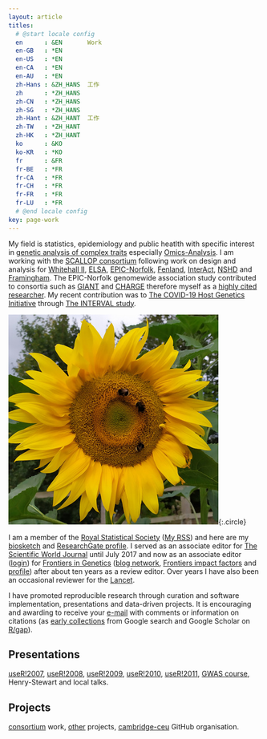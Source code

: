 ```yaml
---
layout: article
titles:
  # @start locale config
  en      : &EN       Work
  en-GB   : *EN
  en-US   : *EN
  en-CA   : *EN
  en-AU   : *EN
  zh-Hans : &ZH_HANS  工作
  zh      : *ZH_HANS
  zh-CN   : *ZH_HANS
  zh-SG   : *ZH_HANS
  zh-Hant : &ZH_HANT  工作
  zh-TW   : *ZH_HANT
  zh-HK   : *ZH_HANT
  ko      : &KO
  ko-KR   : *KO
  fr      : &FR
  fr-BE   : *FR
  fr-CA   : *FR
  fr-CH   : *FR
  fr-FR   : *FR
  fr-LU   : *FR
  # @end locale config
key: page-work
---
```


My field is statistics, epidemiology and public heatlth with specific
interest in [genetic analysis of complex
traits](https://jinghuazhao.github.io/GDCT/) especially
[Omics-Analysis](https://jinghuazhao.github.io/Omics-analysis/). I am
working with the [SCALLOP consortium](https://www.olink.com/scallop/)
following work on design and analysis for [Whitehall
II](http://www.ucl.ac.uk/whitehallII),
[ELSA](http://www.natcen.ac.uk/elsa/),
[EPIC-Norfolk](http://www.epic-norfolk.org.uk/),
[Fenland](http://www.mrc-epid.cam.ac.uk/research/studies/fenland/),
[InterAct](http://www.inter-act.eu/), [NSHD](http://www.nshd.mrc.ac.uk/)
and [Framingham](http://www.framinghamheartstudy.org/). The EPIC-Norfolk
genomewide association study contributed to consortia such as
[GIANT](http://www.broadinstitute.org/collaboration/giant/index.php/Main_Page)
and [CHARGE](http://web.chargeconsortium.com/) therefore myself as a
[highly cited researcher](https://clarivate.com/hcr/). My recent contribution
was to [The COVID-19 Host Genetics Initiative](https://www.covid19hg.org/)
through [The INTERVAL study](https://www.intervalstudy.org.uk/).

![Image](assets/images/sunflower.jpg){:.circle}

I am a member of the [Royal Statistical Society](http://www.rss.org.uk/)
([My RSS](https://rss.org.uk/myrss/)) and here are my [biosketch](jing_cv.pdf)
and [ResearchGate profile](http://www.researchgate.net/profile/Jing_Hua_Zhao/).
I served as an associate editor for [The Scientific World
Journal](http://www.hindawi.com/journals/tswj/) until July 2017 and now
as an associate editor ([login](https://www.frontiersin.org/my-frontiers/overview))
for [Frontiers in Genetics](http://www.frontiersin.org/) ([blog
network](http://www.frontiersin.org/blog/all_blogs),
[Frontiers impact factors](https://www.frontiersin.org/about/impact) and
[profile](http://community.frontiersin.org/people/Jing_HuaZhao/44539))
after about ten years as a review editor. Over years I have also been an occasional
reviewer for the [Lancet](https://www.editorialmanager.com/thelancet/default.aspx).

I have promoted reproducible research through curation and software implementation, presentations and data-driven projects. It is encouraging and awarding to receive your [e-mail](mailto:jinghuazhao@hotmail.com) with comments or information on citations (as [early collections](references.txt) from Google search and Google Scholar on [R/gap](https://tinyurl.com/yxh3ycwg)).

## Presentations

 [useR!2007](http://www.user2007.org/),
 [useR!2008](http://www.statistik.uni-dortmund.de/useR-2008/tutorials/),
 [useR!2009](http://www.r-project.org/conferences/useR-2009/tutorials/index.html),
 [useR!2010](http://www.r-project.org/conferences/useR-2010/tutorials/index.html),
 [useR!2011](https://www.r-project.org/conferences/useR-2011/),
 [GWAS course](https://jinghuazhao.github.io/GWAS-course/), 
 Henry-Stewart and local talks.

## Projects

 [consortium](https://jinghuazhao.github.io/consortium) work,
 [other](https://jinghuazhao.github.io/others) projects,
 [cambridge-ceu](https://cambridge-ceu.github.io/) GitHub organisation.
